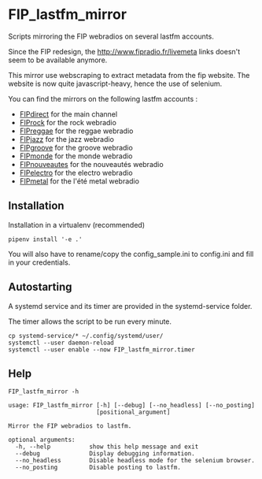 # FIP_lastfm_mirror

Scripts mirroring the FIP webradios on several lastfm accounts.

Since the FIP redesign, the http://www.fipradio.fr/livemeta links doesn't seem to be available anymore.

This mirror use webscraping to extract metadata from the fip website. The website is now quite javascript-heavy, hence the use of selenium.

You can find the mirrors on the following lastfm accounts :

- [FIPdirect](https://last.fm/user/FIPdirect) for the main channel
- [FIProck](https://last.fm/user/FIProck) for the rock webradio
- [FIPreggae](https://last.fm/user/FIPreggae) for the reggae webradio
- [FIPjazz](https://last.fm/user/FIPjazz) for the jazz webradio
- [FIPgroove](https://last.fm/user/FIPgroove) for the groove webradio
- [FIPmonde](https://last.fm/user/FIPmonde) for the monde webradio
- [FIPnouveautes](https://last.fm/user/FIPnouveautes) for the nouveautés webradio
- [FIPelectro](https://last.fm/user/FIPelectro) for the electro webradio
- [FIPmetal](https://last.fm/user/FIPmetal) for the l'été metal webradio


## Installation

Installation in a virtualenv (recommended)

```
pipenv install '-e .'
```

You will also have to rename/copy the config_sample.ini to config.ini and fill in your credentials.

## Autostarting

A systemd service and its timer are provided in the systemd-service folder.

The timer allows the script to be run every minute.

```
cp systemd-service/* ~/.config/systemd/user/
systemctl --user daemon-reload
systemctl --user enable --now FIP_lastfm_mirror.timer
```

## Help

```
FIP_lastfm_mirror -h
```

```
usage: FIP_lastfm_mirror [-h] [--debug] [--no_headless] [--no_posting]
                         [positional_argument]

Mirror the FIP webradios to lastfm.

optional arguments:
  -h, --help           show this help message and exit
  --debug              Display debugging information.
  --no_headless        Disable headless mode for the selenium browser.
  --no_posting         Disable posting to lastfm.
```
